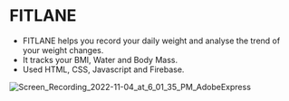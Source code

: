 <h1> FITLANE </h1>

- FITLANE helps you record your daily weight and analyse the trend of your weight changes. 
- It tracks your BMI, Water and Body Mass.
- Used HTML, CSS, Javascript and Firebase.


![Screen_Recording_2022-11-04_at_6_01_35_PM_AdobeExpress](https://user-images.githubusercontent.com/116561688/199974998-22af05aa-ca0c-43dd-bba8-6d8c8eb6e587.gif)

